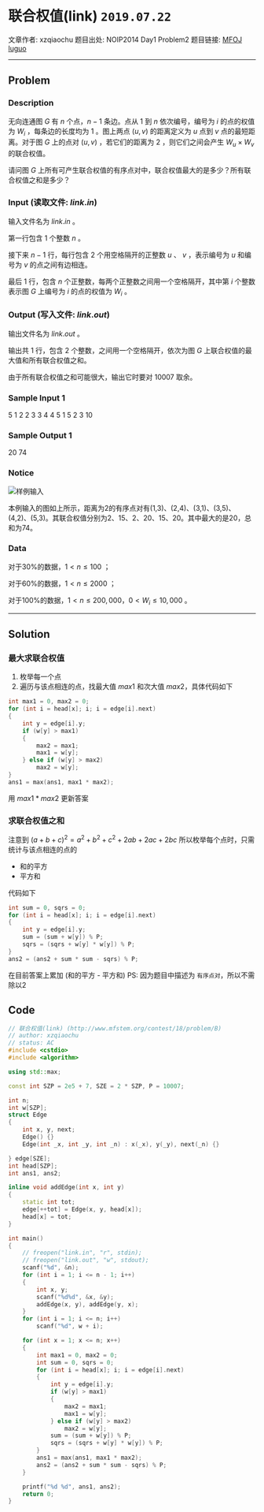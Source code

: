 # 联合权值(link) `2019.07.22`

文章作者: xzqiaochu
题目出处: NOIP2014 Day1 Problem2
题目链接: [MFOJ](http://www.mfstem.org/contest/18/problem/B) [luguo](https://www.luogu.org/problemnew/show/P1351)

---

## Problem

### Description

无向连通图 $G$ 有 $n$ 个点，$n-1$ 条边。点从 $1$ 到 $n$ 依次编号，编号为 $i$ 的点的权值为 $W_i$ ，每条边的长度均为 $1$ 。图上两点 $(u, v)$ 的距离定义为 $u$ 点到 $v$ 点的最短距离。对于图 $G$ 上的点对 $(u, v)$ ，若它们的距离为 $2$ ，则它们之间会产生 $W_u × W_v$ 的联合权值。

请问图 $G$ 上所有可产生联合权值的有序点对中，联合权值最大的是多少？所有联合权值之和是多少？

### Input (读取文件: $link.in$)

输入文件名为 $link.in$ 。

第一行包含 $1$ 个整数 $n$ 。

接下来 $n-1$ 行，每行包含 $2$ 个用空格隔开的正整数 $u$ 、 $v$ ，表示编号为 $u$ 和编号为 $v$ 的点之间有边相连。

最后 $1$ 行，包含 $n$ 个正整数，每两个正整数之间用一个空格隔开，其中第 $i$ 个整数表示图 $G$ 上编号为 $i$ 的点的权值为 $W_i$ 。

### Output (写入文件: $link.out$)

输出文件名为 $link.out$ 。

输出共 $1$ 行，包含 $2$ 个整数，之间用一个空格隔开，依次为图 $G$ 上联合权值的最大值和所有联合权值之和。

由于所有联合权值之和可能很大，输出它时要对 $10007$ 取余。

### Sample Input 1

5
1 2
2 3
3 4
4 5
1 5 2 3 10

### Sample Output 1

20 74

### Notice

![样例输入](http://www.mfstem.org/public/upload/2948cc8933.png)

本例输入的图如上所示，距离为2的有序点对有(1,3)、(2,4)、(3,1)、(3,5)、(4,2)、(5,3)。其联合权值分别为2、15、2、20、15、20。其中最大的是20，总和为74。

### Data

对于30%的数据，$1 < n ≤ 100$ ；

对于60%的数据，$1 < n ≤ 2000$ ；

对于100%的数据，$1 < n ≤ 200,000$，$0 < W_i ≤ 10,000$ 。

---

## Solution

### 最大求联合权值

1. 枚举每一个点
2. 遍历与该点相连的点，找最大值 $max1$ 和次大值 $max2$，具体代码如下

```cpp
int max1 = 0, max2 = 0;
for (int i = head[x]; i; i = edge[i].next)
{
    int y = edge[i].y;
    if (w[y] > max1)
    {
        max2 = max1;
        max1 = w[y];
    } else if (w[y] > max2)
        max2 = w[y];
}
ans1 = max(ans1, max1 * max2);
```

用 $max1 * max2$ 更新答案

### 求联合权值之和

注意到 $(a + b + c)^2 = a^2 + b^2 + c ^ 2 + 2ab + 2ac + 2bc$
所以枚举每个点时，只需统计与该点相连的点的

- 和的平方
- 平方和

代码如下

```cpp
int sum = 0, sqrs = 0;
for (int i = head[x]; i; i = edge[i].next)
{
    int y = edge[i].y;
    sum = (sum + w[y]) % P;
    sqrs = (sqrs + w[y] * w[y]) % P;
}
ans2 = (ans2 + sum * sum - sqrs) % P;
```

在目前答案上累加 (和的平方 - 平方和)
PS: 因为题目中描述为 `有序点对`，所以不需除以2

## Code

```cpp
// 联合权值(link) (http://www.mfstem.org/contest/18/problem/B)
// author: xzqiaochu
// status: AC
#include <cstdio>
#include <algorithm>

using std::max;

const int SZP = 2e5 + 7, SZE = 2 * SZP, P = 10007;

int n;
int w[SZP];
struct Edge
{
    int x, y, next;
    Edge() {}
    Edge(int _x, int _y, int _n) : x(_x), y(_y), next(_n) {}

} edge[SZE];
int head[SZP];
int ans1, ans2;

inline void addEdge(int x, int y)
{
    static int tot;
    edge[++tot] = Edge(x, y, head[x]);
    head[x] = tot;
}

int main()
{
    // freopen("link.in", "r", stdin);
    // freopen("link.out", "w", stdout);
    scanf("%d", &n);
    for (int i = 1; i <= n - 1; i++)
    {
        int x, y;
        scanf("%d%d", &x, &y);
        addEdge(x, y), addEdge(y, x);
    }
    for (int i = 1; i <= n; i++)
        scanf("%d", w + i);

    for (int x = 1; x <= n; x++)
    {
        int max1 = 0, max2 = 0;
        int sum = 0, sqrs = 0;
        for (int i = head[x]; i; i = edge[i].next)
        {
            int y = edge[i].y;
            if (w[y] > max1)
            {
                max2 = max1;
                max1 = w[y];
            } else if (w[y] > max2)
                max2 = w[y];
            sum = (sum + w[y]) % P;
            sqrs = (sqrs + w[y] * w[y]) % P;
        }
        ans1 = max(ans1, max1 * max2);
        ans2 = (ans2 + sum * sum - sqrs) % P;
    }

    printf("%d %d", ans1, ans2);
    return 0;
}
```
